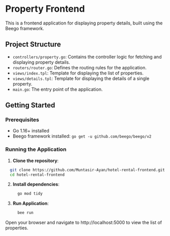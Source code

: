 # Property Frontend

This is a frontend application for displaying property details, built using the Beego framework.

## Project Structure
- `controllers/property.go`: Contains the controller logic for fetching and displaying property details.
- `routers/router.go`: Defines the routing rules for the application.
- `views/index.tpl`: Template for displaying the list of properties.
- `views/details.tpl`: Template for displaying the details of a single property.
- `main.go`: The entry point of the application.

## Getting Started

### Prerequisites

- Go 1.16+ installed
- Beego framework installed: `go get -u github.com/beego/beego/v2`

### Running the Application

1. **Clone the repository**:

  ```bash
    git clone https://github.com/Muntasir-Ayan/hotel-rental-frontend.git
    cd hotel-rental-frontend
  ```
2. **Install dependencies**:
   ``` bash
     go mod tidy
   ```
3. **Run Application**:
   ``` bash
     bee run
   ```
Open your browser and navigate to http://localhost:5000 to view the list of properties.
